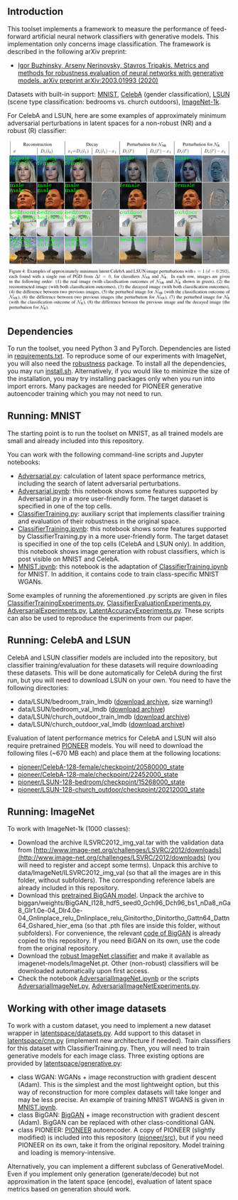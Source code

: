 ## Introduction

This toolset implements a framework to measure the performance of feed-forward artificial neural network classifiers with generative models.
This implementation only concerns image classification.
The framework is described in the following arXiv preprint:

* [Igor Buzhinsky, Arseny Nerinovsky, Stavros Tripakis. Metrics and methods for robustness evaluation of neural networks with generative models. arXiv preprint arXiv:2003.01993 (2020)](https://arxiv.org/abs/2003.01993)

Datasets with built-in support: [MNIST](http://yann.lecun.com/exdb/mnist/), [CelebA](http://mmlab.ie.cuhk.edu.hk/projects/CelebA.html) (gender classification), [LSUN](https://www.yf.io/p/lsun) (scene type classification: bedrooms vs. church outdoors), [ImageNet-1k](http://www.image-net.org/challenges/LSVRC/2012/downloads).

For CelebA and LSUN, here are some examples of approximately minimum adversarial perturbations in latent spaces for a non-robust (NR) and a robust (R) classifier:

<img src="figure.png" width="1107">

## Dependencies

To run the toolset, you need Python 3 and PyTorch. Dependencies are listed in [requirements.txt](requirements.txt). To reproduce some of our experiments with ImageNet, you will also need the [robustness](https://pypi.org/project/robustness/) package. To install all the dependencies, you may run [install.sh](install.sh). Alternatively, if you would like to minimize the size of the installation, you may try installing packages only when you run into import errors. Many packages are needed for PIONEER generative autoencoder training which you may not need to run.

## Running: MNIST

The starting point is to run the toolset on MNIST, as all trained models are small and already included into this repository.

You can work with the following command-line scripts and Jupyter notebooks:

* [Adversarial.py](Adversarial.py): calculation of latent space performance metrics, including the search of latent adversarial perturbations.
* [Adversarial.ipynb](Adversarial.ipynb): this notebook shows some features supported by Adversarial.py in a more user-friendly form. The target dataset is specified in one of the top cells.
* [ClassifierTraining.py](ClassifierTraining.py): auxiliary script that implements classifier training and evaluation of their robustness in the original space.
* [ClassifierTraining.ipynb](ClassifierTraining.ipynb): this notebook shows some features supported by ClassifierTraining.py in a more user-friendly form. The target dataset is specified in one of the top cells (CelebA and LSUN only). In addition, this notebook shows image generation with robust classifiers, which is post visible on MNIST and CelebA.
* [MNIST.ipynb](MNIST.ipynb): this notebook is the adaptation of [ClassifierTraining.ipynb](ClassifierTraining.ipynb) for MNIST. In addition, it contains code to train class-specific MNIST WGANs.

Some examples of running the aforementioned .py scripts are given in files [ClassifierTrainingExperiments.py](ClassifierTrainingExperiments.py), [ClassifierEvaluationExperiments.py](ClassifierEvaluationExperiments.py), [AdversarialExperiments.py](AdversarialExperiments.py), [LatentAccuracyExperiments.py](LatentAccuracyExperiments.py).
These scripts can also be used to reproduce the experiments from our paper.

## Running: CelebA and LSUN

CelebA and LSUN classifier models are included into the repository, but classifier training/evaluation for these datasets will require downloading these datasets. This will be done automatically for CelebA during the first run, but you will need to download LSUN on your own. You need to have the following directories:

* data/LSUN/bedroom_train_lmdb ([download archive](http://dl.yf.io/lsun/scenes/bedroom_train_lmdb.zip), size warning!)
* data/LSUN/bedroom_val_lmdb ([download archive](http://dl.yf.io/lsun/scenes/bedroom_val_lmdb.zip))
* data/LSUN/church_outdoor_train_lmdb ([download archive](http://dl.yf.io/lsun/scenes/church_outdoor_train_lmdb.zip))
* data/LSUN/church_outdoor_val_lmdb ([download archive](http://dl.yf.io/lsun/scenes/church_outdoor_val_lmdb.zip))

Evaluation of latent performance metrics for CelebA and LSUN will also require pretrained [PIONEER](https://github.com/AaltoVision/pioneer) models. You will need to download the following files (~670 MB each) and place them at the following locations:

* [pioneer/CelebA-128-female/checkpoint/20580000_state](https://drive.google.com/open?id=1X1nkyK3hkaahBYRfH36X5yyInZGYrQbW)
* [pioneer/CelebA-128-male/checkpoint/22452000_state](https://drive.google.com/open?id=1hWpm1vLXd_ay2M4AxOMxLjw4mD9gyZzH)
* [pioneer/LSUN-128-bedroom/checkpoint/15268000_state](https://drive.google.com/open?id=1sz-_3SsENJ9a4OVUF2o6q7riCcgeVlWS)
* [pioneer/LSUN-128-church_outdoor/checkpoint/20212000_state](https://drive.google.com/open?id=1eqGKeHQf-KvAe7zrvFiYjqqrEwsxvcwb)

## Running: ImageNet

To work with ImageNet-1k (1000 classes):

* Download the archive ILSVRC2012_img_val.tar with the validation data from [http://www.image-net.org/challenges/LSVRC/2012/downloads](http://www.image-net.org/challenges/LSVRC/2012/downloads) (you will need to register and accept some terms). Unpack this archive to data/ImageNet/ILSVRC2012_img_val (so that all the images are in this folder, without subfolders). The corresponding reference labels are already included in this repository.
* Download this [pretrained BigGAN model](https://drive.google.com/open?id=1dmZrcVJUAWkPBGza_XgswSuT-UODXZcO). Unpack the archive to biggan/weights/BigGAN_I128_hdf5_seed0_Gch96_Dch96_bs1_nDa8_nGa8_Glr1.0e-04_Dlr4.0e-04_Gnlinplace_relu_Dnlinplace_relu_Ginitortho_Dinitortho_Gattn64_Dattn64_Gshared_hier_ema (so that .pth files are inside this folder, without subfolders). For convenience, the relevant [code of BigGAN](https://github.com/ajbrock/BigGAN-PyTorch) is already copied to this repository. If you need BiGAN on its own, use the code from the original repository.
* Download the [robust ImageNet classifier](http://andrewilyas.com/ImageNet.pt) and make it available as imagenet-models/ImageNet.pt. Other (non-robust) classifiers will be downloaded automatically upon first access.
* Check the notebook [AdversarialImageNet.ipynb](AdversarialImageNet.ipynb) or the scripts [AdversarialImageNet.py](AdversarialImageNet.py), [AdversarialImageNetExperiments.py](AdversarialImageNetExperiments.py).

## Working with other image datasets

To work with a custom dataset, you need to implement a new dataset wrapper in [latentspace/datasets.py](latentspace/datasets.py). Add support to this dataset in [latentspace/cnn.py](latentspace/cnn.py) (implement new architecture if needed). Train classifiers for this dataset with ClassifierTraining.py. Then, you will need to train generative models for each image class. Three existing options are provided by [latentspace/generative.py](latentspace/generative.py):

* class WGAN: WGANs + image reconstruction with gradient descent (Adam). This is the simplest and the most lightweight option, but this way of reconstruction for more complex datasets will take longer and may be less precise. An example of training MNIST WGANS is given in [MNIST.ipynb](MNIST.ipynb).
* class BigGAN: [BigGAN](https://github.com/ajbrock/BigGAN-PyTorch) + image reconstruction with gradient descent (Adam). BigGAN can be replaced with other class-conditional GAN.
* class PIONEER: [PIONEER](https://github.com/AaltoVision/pioneer) autoencoder. A copy of PIONEER (slightly modified) is included into this repository ([pioneer/src](pioneer/src)), but if you need PIONEER on its own, take it from the original repository. Model training and loading is memory-intensive.

Alternatively, you can implement a different subclass of GenerativeModel. Even if you implement only generation (generate/decode) but not approximation in the latent space (encode), evaluation of latent space metrics based on generation should work.
